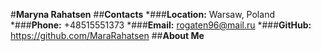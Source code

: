 #**Maryna Rahatsen**
##**Contacts**
*###**Location:** Warsaw, Poland
*###**Phone:** +48515551373
*###**Email:** rogaten96@mail.ru
*###**GitHub:** https://github.com/MaraRahatsen
##**About Me**